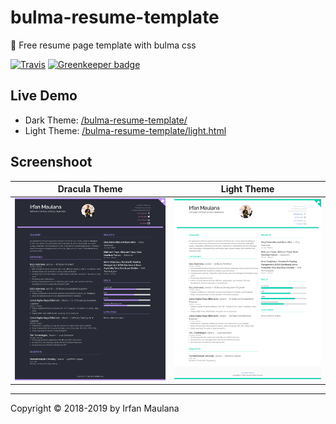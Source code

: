 # bulma-resume-template

💼 Free resume page template with bulma css

[![Travis](https://img.shields.io/travis/mazipan/bulma-resume-template.svg)](https://travis-ci.org/mazipan/bulma-resume-template) [![Greenkeeper badge](https://badges.greenkeeper.io/mazipan/bulma-resume-template.svg)](https://greenkeeper.io/)

## Live Demo

+ Dark Theme: [/bulma-resume-template/](https://mazipan.github.io/bulma-resume-template/)
+ Light Theme: [/bulma-resume-template/light.html](https://mazipan.github.io/bulma-resume-template/light.html)

## Screenshoot

|              Dracula Theme          |              Light Theme          |
| :---------------------------------: | :-------------------------------: |
| ![Dracula](screenshoot-dracula.png) | ![Light](screenshoot-light.png)   |


-----

Copyright © 2018-2019 by Irfan Maulana
